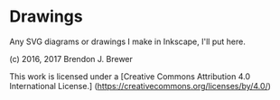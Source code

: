 Drawings
========

Any SVG diagrams or drawings I make in Inkscape, I'll put here.

(c) 2016, 2017 Brendon J. Brewer

This work is licensed under a
[Creative Commons Attribution 4.0 International License.]
(https://creativecommons.org/licenses/by/4.0/)

